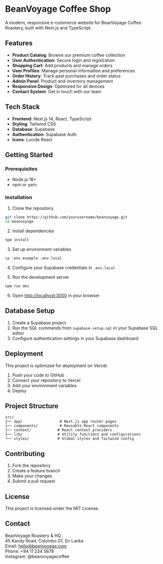 # BeanVoyage Coffee Shop

A modern, responsive e-commerce website for BeanVoyage Coffee Roastery, built with Next.js and TypeScript.

## Features

- **Product Catalog**: Browse our premium coffee collection
- **User Authentication**: Secure login and registration
- **Shopping Cart**: Add products and manage orders
- **User Profiles**: Manage personal information and preferences
- **Order History**: Track past purchases and order status
- **Admin Panel**: Product and inventory management
- **Responsive Design**: Optimized for all devices
- **Contact System**: Get in touch with our team

## Tech Stack

- **Frontend**: Next.js 14, React, TypeScript
- **Styling**: Tailwind CSS
- **Database**: Supabase
- **Authentication**: Supabase Auth
- **Icons**: Lucide React

## Getting Started

### Prerequisites

- Node.js 18+ 
- npm or yarn

### Installation

1. Clone the repository
```bash
git clone https://github.com/yourusername/beanvoyage.git
cd beanvoyage
```

2. Install dependencies
```bash
npm install
```

3. Set up environment variables
```bash
cp .env.example .env.local
```

4. Configure your Supabase credentials in `.env.local`

5. Run the development server
```bash
npm run dev
```

6. Open [http://localhost:3000](http://localhost:3000) in your browser

## Database Setup

1. Create a Supabase project
2. Run the SQL commands from `supabase-setup.sql` in your Supabase SQL editor
3. Configure authentication settings in your Supabase dashboard

## Deployment

This project is optimized for deployment on Vercel:

1. Push your code to GitHub
2. Connect your repository to Vercel
3. Add your environment variables
4. Deploy

## Project Structure

```
src/
├── app/                 # Next.js app router pages
├── components/          # Reusable React components
├── context/            # React context providers
├── lib/                # Utility functions and configurations
└── styles/             # Global styles and Tailwind config
```

## Contributing

1. Fork the repository
2. Create a feature branch
3. Make your changes
4. Submit a pull request

## License

This project is licensed under the MIT License.

## Contact

BeanVoyage Roastery & HQ  
45 Kandy Road, Colombo 07, Sri Lanka  
Email: hello@beanvoyage.com  
Phone: +94 11 234 5678  
Instagram: @beanvoyagecoffee
